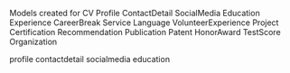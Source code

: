 Models created for CV
    Profile
    ContactDetail
    SocialMedia
    Education
    Experience
    CareerBreak
    Service
    Language
    VolunteerExperience
    Project
    Certification
    Recommendation
    Publication
    Patent
    HonorAward
    TestScore
    Organization


profile
contactdetail
socialmedia
education
